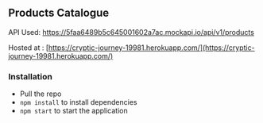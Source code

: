 ## Products Catalogue


API Used: https://5faa6489b5c645001602a7ac.mockapi.io/api/v1/products

Hosted at : [https://cryptic-journey-19981.herokuapp.com/](https://cryptic-journey-19981.herokuapp.com/)


### Installation

- Pull the repo
- `npm install` to install dependencies
- `npm start` to start the application
